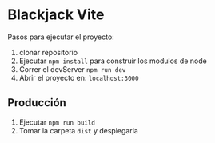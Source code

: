 # Blackjack Vite

Pasos para ejecutar el proyecto:

1. clonar repositorio
2. Ejecutar ``` npm install ``` para construir los modulos de node
3. Correr el devServer ``` npm run dev ```
4. Abrir el proyecto en: ``` localhost:3000 ```

## Producción

1. Ejecutar ``` npm run build ```
2. Tomar la carpeta ``` dist ``` y desplegarla